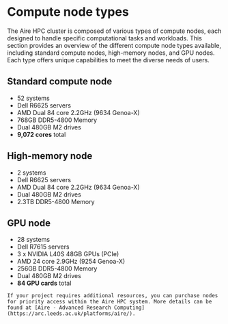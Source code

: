 # Compute node types

The Aire HPC cluster is composed of various types of compute nodes, each designed to handle specific computational tasks and workloads. This section provides an overview of the different compute node types available, including standard compute nodes, high-memory nodes, and GPU nodes. Each type offers unique capabilities to meet the diverse needs of users.

## Standard compute node

- 52 systems
- Dell R6625 servers
- AMD Dual 84 core 2.2GHz (9634 Genoa-X)
- 768GB DDR5-4800 Memory
- Dual 480GB M2 drives
- **9,072 cores** total

## High-memory node

- 2 systems
- Dell R6625 servers
- AMD Dual 84 core 2.2GHz (9634 Genoa-X)
- Dual 480GB M2 drives
- 2.3TB DDR5-4800 Memory

## GPU node

- 28 systems
- Dell R7615 servers
- 3 x NVIDIA L40S 48GB GPUs (PCIe)
- AMD 24 core 2.9GHz (9254 Genoa-X)
- 256GB DDR5-4800 Memory
- Dual 480GB M2 drives
- **84 GPU cards** total

```{admonition} Purchasing Additional Aire Nodes
If your project requires additional resources, you can purchase nodes for priority access within the Aire HPC system. More details can be found at [Aire - Advanced Research Computing](https://arc.leeds.ac.uk/platforms/aire/).
